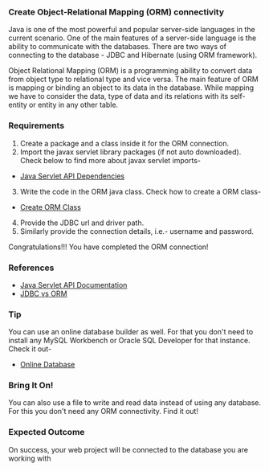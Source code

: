 ### Create Object-Relational Mapping (ORM) connectivity
Java is one of the most powerful and popular server-side languages in the current scenario. One of the main features of a server-side language is the ability to communicate with the databases. There are two ways of connecting to the database - JDBC and Hibernate (using ORM framework).


Object Relational Mapping (ORM) is a programming ability to convert data from object type to relational type and vice versa. The main feature of ORM is mapping or binding an object to its data in the database. While mapping we have to consider the data, type of data and its relations with its self-entity or entity in any other table.

### Requirements
1. Create a package and a class inside it for the ORM connection.
2. Import the javax servlet library packages (if not auto downloaded). Check below to find more about javax servlet imports-
- [Java Servlet API Dependencies](https://mvnrepository.com/artifact/javax.servlet/javax.servlet-api)
3. Write the code in the ORM java class. Check how to create a ORM class-
- [Create ORM Class](https://docs.spring.io/spring-framework/docs/3.0.x/spring-framework-reference/html/orm.html)
4. Provide the JDBC url and driver path.
5. Similarly provide the connection details, i.e.- username and password.

Congratulations!!! You have completed the ORM connection!

### References
- [Java Servlet API Documentation](https://docs.oracle.com/cd/E17802_01/products/products/servlet/2.5/docs/servlet-2_5-mr2/javax/servlet/package-summary.html)
- [JDBC vs ORM](https://www.geeksforgeeks.org/difference-between-jdbc-and-hibernate-in-java/)

### Tip
You can use an online database builder as well. For that you don't need to install any MySQL Workbench or Oracle SQL Developer for that instance. Check it out-
- [Online Database](https://www.zoho.com/creator/create-online-database.html)

### Bring It On!
You can also use a file to write and read data instead of using any database. For this you don't need any ORM connectivity. Find it out!

### Expected Outcome
On success, your web project will be connected to the database you are working with